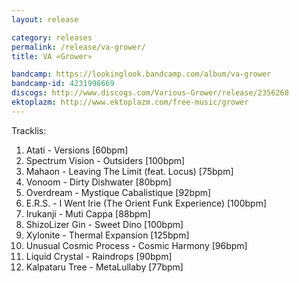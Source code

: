 ```yaml
---
layout: release

category: releases
permalink: /release/va-grower/
title: VA «Grower»

bandcamp: https://lookinglook.bandcamp.com/album/va-grower
bandcamp-id: 4231998669
discogs: http://www.discogs.com/Various-Grower/release/2356268
ektoplazm: http://www.ektoplazm.com/free-music/grower
---
```


Tracklis:

01. Atati - Versions [60bpm]
02. Spectrum Vision - Outsiders [100bpm]
03. Mahaon - Leaving The Limit (feat. Locus) [75bpm]
04. Vonoom - Dirty Dishwater [80bpm]
05. Overdream - Mystique Cabalistique [92bpm]
06. E.R.S. - I Went Irie (The Orient Funk Experience) [100bpm]
07. Irukanji - Muti Cappa [88bpm]
08. ShizoLizer Gin - Sweet Dino [100bpm]
09. Xylonite - Thermal Expansion [125bpm]
10. Unusual Cosmic Process - Cosmic Harmony [96bpm]
11. Liquid Crystal - Raindrops [90bpm]
12. Kalpataru Tree - MetaLullaby [77bpm]

